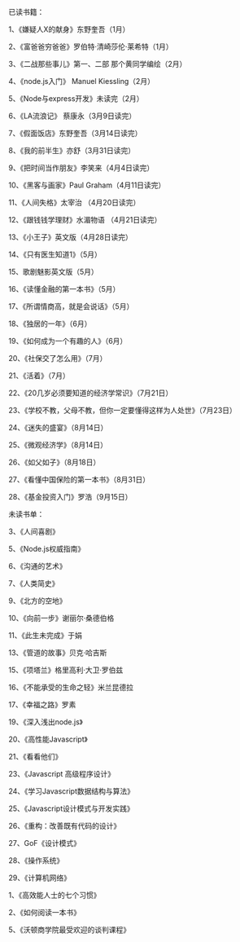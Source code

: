 已读书籍：

1、《嫌疑人X的献身》东野奎吾（1月）

2、《富爸爸穷爸爸》罗伯特·清崎莎伦·莱希特（1月）

3、《二战那些事儿》第一、二部 那个黄同学编绘（2月）

4、《node.js入门》 Manuel Kiessling（2月）

5、《Node与express开发》未读完（2月）

6、《LA流浪记》 蔡康永（3月9日读完）

7、《假面饭店》东野奎吾（3月14日读完）

8、《我的前半生》亦舒（3月31日读完）

9、《把时间当作朋友》李笑来（4月4日读完）

10、《黑客与画家》Paul Graham（4月11日读完）

11、《人间失格》太宰治 （4月20日读完）

12、《跟钱钱学理财》水湄物语 （4月21日读完）

13、《小王子》英文版（4月28日读完）

14、《只有医生知道1》（5月）

15、歌剧魅影英文版（5月）

16、《读懂金融的第一本书》（5月）

17、《所谓情商高，就是会说话》（5月）

18、《独居的一年》（6月）

19、《如何成为一个有趣的人》（6月）

20、《社保交了怎么用》（7月）

21、《活着》（7月）

22、《20几岁必须要知道的经济学常识》（7月21日）

23、《学校不教，父母不教，但你一定要懂得这样为人处世》（7月23日）

24、《迷失的盛宴》（8月14日）

25、《微观经济学》（8月14日）

26、《如父如子》（8月18日）

27、《看懂中国保险的第一本书》（8月31日）

28、《基金投资入门》罗浩（9月15日）



未读书单：

3、《人间喜剧》

5、《Node.js权威指南》

6、《沟通的艺术》

7、《人类简史》

9、《北方的空地》

10、《向前一步》谢丽尔·桑德伯格

11、《此生未完成》于娟

13、《管道的故事》贝克·哈吉斯

15、《项塔兰》格里高利·大卫·罗伯兹

16、《不能承受的生命之轻》米兰昆德拉

17、《幸福之路》罗素

19、《深入浅出node.js》

20、《高性能Javascript》

21、《看看他们》

23、《Javascript 高级程序设计》

24、《学习Javascript数据结构与算法》

25、《Javascript设计模式与开发实践》

26、《重构：改善既有代码的设计》

27、GoF《设计模式》

28、《操作系统》

29、《计算机网络》

1、《高效能人士的七个习惯》

2、《如何阅读一本书》

5、《沃顿商学院最受欢迎的谈判课程》


